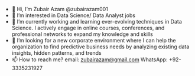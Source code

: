- 👋 Hi, I’m Zubair Azam @zubairazam001
- 👀 I’m interested in Data Science/ Data Analyst jobs
- 🌱 I’m currently working and learning ever-evolving techniques in Data Science. I actively engage in online courses, conferences, and professional networks to expand my knowledge and skills
- 💞️ I’m looking for a new corporate environment where I can help the organization to find predictive business needs by analyzing existing data insights, hidden patterns, and trends
- 📫 How to reach me? email: zubairazam@gmail.com WhatsApp: +92-3335231927

<!---
zubairazam001/zubairazam001 is a ✨ special ✨ repository because its `README.md` (this file) appears on your GitHub profile.
You can click the Preview link to take a look at your changes.
--->
